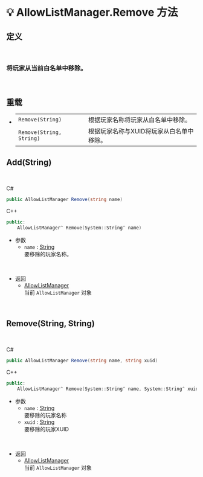 # 💡 AllowListManager.Remove 方法

## 定义

<br>

### 将玩家从当前白名单中移除。

<br>

## 重载
- 
    |||
    |-|-|
    |`Remove(String)`|根据玩家名称将玩家从白名单中移除。|
    |`Remove(String, String)`|根据玩家名称与XUID将玩家从白名单中移除。|

## Add(String)

<br>

C#
```cs
public AllowListManager Remove(string name)
```
C++
```cpp
public:
    AllowListManager^ Remove(System::String^ name)
```

- 参数
  - `name` : [String](https://docs.microsoft.com/zh-cn/DotNET/api/system.string?view=net-6.0)  
    要移除的玩家名称。

<br>

- 返回
  - [AllowListManager](zh_CN/NET/APIs/Namespace/LiteLoader.AllowList/AllowListManager.md)  
    当前 `AllowListManager` 对象
  
<br>

## Remove(String, String)

<br>

C#
```cs
public AllowListManager Remove(string name, string xuid)
```
C++
```cpp
public:
    AllowListManager^ Remove(System::String^ name, System::String^ xuid)
```

- 参数
  - `name` : [String](https://docs.microsoft.com/zh-cn/DotNET/api/system.string?view=net-6.0)  
    要移除的玩家名称
  - `xuid` : [String](https://docs.microsoft.com/zh-cn/DotNET/api/system.string?view=net-6.0)  
    要移除的玩家XUID

<br>

- 返回
  - [AllowListManager](zh_CN/NET/APIs/Namespace/LiteLoader.AllowList/AllowListManager.md)  
    当前 `AllowListManager` 对象
  
<br>